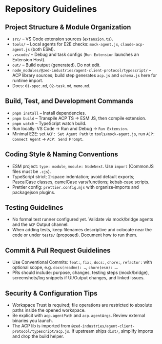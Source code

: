 # Repository Guidelines

## Project Structure & Module Organization

- `src/` – VS Code extension sources (`extension.ts`).
- `tools/` – Local agents for E2E checks: `mock-agent.js`, `claude-acp-agent.js` (both ESM).
- `.vscode/` – Debug and task configs (`Run Extension` launches an Extension Host).
- `out/` – Build output (generated). Do not edit.
- `node_modules/@zed-industries/agent-client-protocol/typescript/` – ACP library sources; build step generates `acp.js` and `schema.js` here for runtime import.
- Docs: `01-spec.md`, `02-task.md`, `memo.md`.

## Build, Test, and Development Commands

- `pnpm install` – Install dependencies.
- `pnpm build` – Transpile ACP TS → ESM JS, then compile extension.
- `pnpm watch` – TypeScript watch build.
- Run locally: VS Code → Run and Debug → `Run Extension`.
- Minimal E2E: set `ACP: Set Agent Path` to `tools/mock-agent.js`, run `ACP: Connect Agent` → `ACP: Send Prompt`.

## Coding Style & Naming Conventions

- ESM project: `type: module`, `module: NodeNext`. Use `import` (CommonJS files must be `.cjs`).
- TypeScript strict; 2‑space indentation; avoid default exports; PascalCase classes, camelCase vars/functions; kebab‑case scripts.
- Prettier config: `prettier.config.mjs` with organize‑imports and packagejson plugins.

## Testing Guidelines

- No formal test runner configured yet. Validate via mock/bridge agents and the `ACP` Output channel.
- When adding tests, keep filenames descriptive and colocate near the code or under `tests/` (proposed). Document how to run them.

## Commit & Pull Request Guidelines

- Use Conventional Commits: `feat:`, `fix:`, `docs:`, `chore:`, `refactor:` with optional scope, e.g. `docs(readme): …`, `chore(esm): …`.
- PRs should include: purpose, changes, testing steps (mock/bridge), screenshots/log snippets if UI/Output changes, and linked issues.

## Security & Configuration Tips

- Workspace Trust is required; file operations are restricted to absolute paths inside the opened workspace.
- Be explicit with `acp.agentPath` and `acp.agentArgs`. Review external binaries you launch.
- The ACP lib is imported from `@zed-industries/agent-client-protocol/typescript/acp.js`. If upstream ships `dist/`, simplify imports and drop the build helper.
